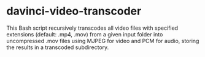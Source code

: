 # davinci-video-transcoder
This Bash script recursively transcodes all video files with specified extensions (default: .mp4, .mov) from a given input folder into uncompressed .mov files using MJPEG for video and PCM for audio, storing the results in a transcoded subdirectory.
